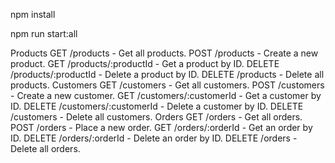 npm install

npm run start:all

Products
GET /products - Get all products.
POST /products - Create a new product.
GET /products/:productId - Get a product by ID.
DELETE /products/:productId - Delete a product by ID.
DELETE /products - Delete all products.
Customers
GET /customers - Get all customers.
POST /customers - Create a new customer.
GET /customers/:customerId - Get a customer by ID.
DELETE /customers/:customerId - Delete a customer by ID.
DELETE /customers - Delete all customers.
Orders
GET /orders - Get all orders.
POST /orders - Place a new order.
GET /orders/:orderId - Get an order by ID.
DELETE /orders/:orderId - Delete an order by ID.
DELETE /orders - Delete all orders.

